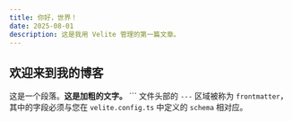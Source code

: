 ```yaml
---
title: 你好，世界！
date: 2025-08-01
description: 这是我用 Velite 管理的第一篇文章。
---
```


## 欢迎来到我的博客

这是一个段落。**这是加粗的文字。** ```
文件头部的 `---` 区域被称为 `frontmatter`，其中的字段必须与您在 `velite.config.ts` 中定义的 `schema` 相对应。